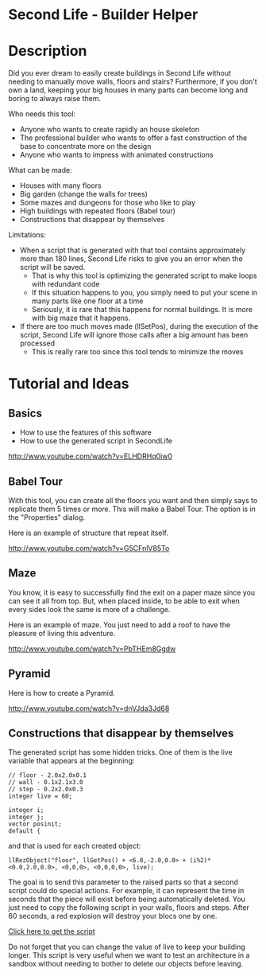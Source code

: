 Second Life - Builder Helper
=======

# Description
Did you ever dream to easily create buildings in Second Life without needing to manually move walls, floors and stairs? Furthermore, if you don't own a land, keeping your big houses in many parts can become long and boring to always raise them.

Who needs this tool:
* Anyone who wants to create rapidly an house skeleton
* The professional builder who wants to offer a fast construction of the base to concentrate more on the design
* Anyone who wants to impress with animated constructions

What can be made:
* Houses with many floors
* Big garden (change the walls for trees)
* Some mazes and dungeons for those who like to play
* High buildings with repeated floors (Babel tour)
* Constructions that disappear by themselves

Limitations:
* When a script that is generated with that tool contains approximately more than 180 lines, Second Life risks to give you an error when the script will be saved.
  * That is why this tool is optimizing the generated script to make loops with redundant code
  * If this situation happens to you, you simply need to put your scene in many parts like one floor at a time
  * Seriously, it is rare that this happens for normal buildings. It is more with big maze that it happens.
* If there are too much moves made (llSetPos), during the execution of the script, Second Life will ignore those calls after a big amount has been processed
  * This is really rare too since this tool tends to minimize the moves
  
# Tutorial and Ideas

## Basics
* How to use the features of this software
* How to use the generated script in SecondLife

http://www.youtube.com/watch?v=ELHDRHq0iw0

## Babel Tour
With this tool, you can create all the floors you want and then simply says to replicate them 5 times or more. This will make a Babel Tour. The option is in the "Properties" dialog.

Here is an example of structure that repeat itself.

http://www.youtube.com/watch?v=G5CFnlV85To

## Maze
You know, it is easy to successfully find the exit on a paper maze since you can see it all from top. But, when placed inside, to be able to exit when every sides look the same is more of a challenge.

Here is an example of maze. You just need to add a roof to have the pleasure of living this adventure.

http://www.youtube.com/watch?v=PbTHEm8Ggdw

## Pyramid
Here is how to create a Pyramid.

http://www.youtube.com/watch?v=dnVJda3Jd68

## Constructions that disappear by themselves
The generated script has some hidden tricks. One of them is the live variable that appears at the beginning:

```
// floor - 2.0x2.0x0.1
// wall - 0.1x2.1x3.0
// step - 0.2x2.0x0.3
integer live = 60;

integer i;
integer j;
vector posinit;
default {
```

and that is used for each created object: 
```
llRezObject("floor", llGetPos() + <6.0,-2.0,0.0> + (i%2)*<0.0,2.0,0.0>, <0,0,0>, <0,0,0,0>, live);
```

The goal is to send this parameter to the raised parts so that a second script could do special actions. For example, it can represent the time in seconds that the piece will exist before being automatically deleted. You just need to copy the following script in your walls, floors and steps. After 60 seconds, a red explosion will destroy your blocs one by one.

[Click here to get the script](https://raw.githubusercontent.com/provirus/tinyapps/master/SecondLifeBuilerHelper/lsl-scripts/scriptkiller.txt)

Do not forget that you can change the value of live to keep your building longer.
This script is very useful when we want to test an architecture in a sandbox without needing to bother to delete our objects before leaving. 
